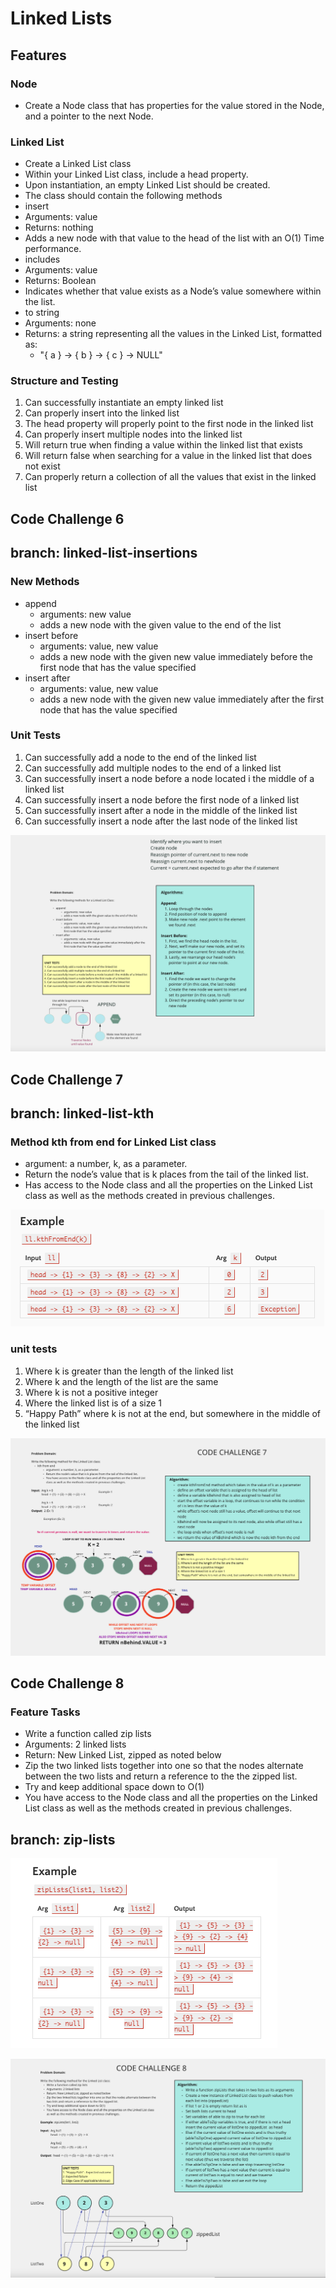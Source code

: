 # Linked Lists

## Features

### Node

- Create a Node class that has properties for the value stored in the Node, and a pointer to the next Node.

### Linked List

- Create a Linked List class
- Within your Linked List class, include a head property.
- Upon instantiation, an empty Linked List should be created.
- The class should contain the following methods
- insert
- Arguments: value
- Returns: nothing
- Adds a new node with that value to the head of the list with an O(1) Time performance.
- includes
- Arguments: value
- Returns: Boolean
- Indicates whether that value exists as a Node’s value somewhere within the list.
- to string
- Arguments: none
- Returns: a string representing all the values in the Linked List, formatted as:
  - "{ a } -> { b } -> { c } -> NULL"

### Structure and Testing

1. Can successfully instantiate an empty linked list
2. Can properly insert into the linked list
3. The head property will properly point to the first node in the linked list
4. Can properly insert multiple nodes into the linked list
5. Will return true when finding a value within the linked list that exists
6. Will return false when searching for a value in the linked list that does not exist
7. Can properly return a collection of all the values that exist in the linked list

## Code Challenge 6

## branch: linked-list-insertions

### New Methods

- append
  - arguments: new value
  - adds a new node with the given value to the end of the list
- insert before
  - arguments: value, new value
  - adds a new node with the given new value immediately before the first node that has the value specified
- insert after
  - arguments: value, new value
  - adds a new node with the given new value immediately after the first node that has the value specified

### Unit Tests

1. Can successfully add a node to the end of the linked list
2. Can successfully add multiple nodes to the end of a linked list
3. Can successfully insert a node before a node located i the middle of a linked list
4. Can successfully insert a node before the first node of a linked list
5. Can successfully insert after a node in the middle of the linked list
6. Can successfully insert a node after the last node of the linked list

![Whiteboard: Append a Linked List](./assets/codechallenge6.png)

## Code Challenge 7

## branch: linked-list-kth

### Method kth from end for Linked List class

- argument: a number, k, as a parameter.
- Return the node’s value that is k places from the tail of the linked list.
- Has access to the Node class and all the properties on the Linked List class as well as the methods created in previous challenges.

![examples for challenge 7](./assets/challenge7example.png)

### unit tests

1. Where k is greater than the length of the linked list
2. Where k and the length of the list are the same
3. Where k is not a positive integer
4. Where the linked list is of a size 1
5. “Happy Path” where k is not at the end, but somewhere in the middle of the linked list

![Challenge 7 visuals](./assets/codechallenge7.png)

## Code Challenge 8

### Feature Tasks

- Write a function called zip lists
- Arguments: 2 linked lists
- Return: New Linked List, zipped as noted below
- Zip the two linked lists together into one so that the nodes alternate between the two lists and return a reference to the the zipped list.
- Try and keep additional space down to O(1)
- You have access to the Node class and all the properties on the Linked List class as well as the methods created in previous challenges.

## branch: zip-lists

![examples of input and output](./assets/zipexample.png)

![whiteboard for 8](./assets/codechallenge8.png)
